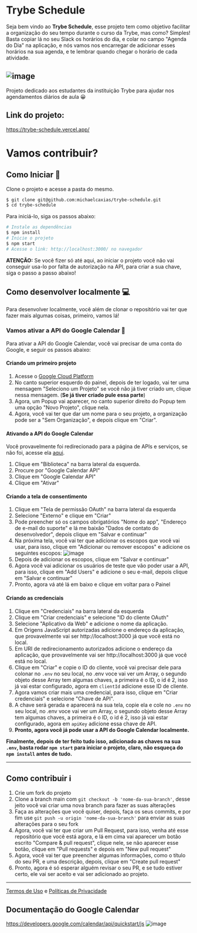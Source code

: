 # Trybe Schedule
Seja bem vindo ao **Trybe Schedule**, esse projeto tem como objetivo facilitar a organização do seu tempo durante o curso da Trybe, mas como?
Simples! Basta copiar lá no seu Slack os horários do dia, e colar no campo "Agenda do Dia" na aplicação, e nós vamos nos encarregar de adicionar esses horários na sua agenda, e te lembrar quando chegar o horário de cada atividade.

![image](https://i.imgur.com/zTpnQDJ.png)
---
Projeto dedicado aos estudantes da instituição Trybe para ajudar nos agendamentos diários de aula 😀

## Link do projeto:
https://trybe-schedule.vercel.app/

# Vamos contribuir?
## Como Iniciar 🌟

Clone o projeto e acesse a pasta do mesmo.

```bash
$ git clone git@github.com:michaelcaxias/trybe-schedule.git
$ cd trybe-schedule
```

Para iniciá-lo, siga os passos abaixo:
```bash
# Instale as dependências
$ npm install 
# Inicie o projeto
$ npm start
# Acesse o link: http://localhost:3000/ no navegador
```
**ATENÇÃO:** Se você fizer só até aqui, ao iniciar o projeto você não vai conseguir usa-lo por falta de autorização na API, para criar a sua chave, siga o passo a passo abaixo!

## Como desenvolver localmente 💻
Para desenvolver localmente, você além de clonar o repositório vai ter que fazer mais algumas coisas, primeiro, vamos lá!

### Vamos ativar a API do Google Calendar 📅
Para ativar a API do Google Calendar, você vai precisar de uma conta do Google, e seguir os passos abaixo:

#### **Criando um primeiro projeto**
1. Acesse o [Google Cloud Platform](https://console.cloud.google.com/)
2. No canto superior esquerdo do painel, depois de ter logado, vai ter uma mensagem "Seleciono um Projeto" se você não já tiver criado um, clique nessa mensagem. (**Se já tiver criado pule essa parte**)
3. Agora, um Popup vai aparecer, no canto superior direito do Popup tem uma opção "Novo Projeto", clique nela.
4. Agora, você vai ter que dar um nome para o seu projeto, a organização pode ser a "Sem Organização", e depois clique em "Criar".

#### **Ativando a API do Google Calendar**
Você provavelmente foi redirecionado para a página de APIs e serviços, se não foi, acesse ela [aqui](https://console.cloud.google.com/apis/dashboard).
1. Clique em "Biblioteca" na barra lateral da esquerda.
2. Procure por "Google Calendar API"
3. Clique em "Google Calendar API"
4. Clique em "Ativar"

#### **Criando a tela de consentimento**
1. Clique em "Tela de permissão OAuth" na barra lateral da esquerda
2. Selecione "Externo" e clique em "Criar"
3. Pode preencher só os campos obrigatórios "Nome do app", "Endereço de e-mail do suporte" e lá me baixão "Dados de contato do desenvolvedor", depois clique em "Salvar e continuar"
4. Na próxima tela, você vai ter que adicionar os escopos que você vai usar, para isso, clique em "Adicionar ou remover escopos" e adicione os seguintes escopos:
![image](https://i.imgur.com/AXMcvy9.png)
5. Depois de adicionar os escopos, clique em "Salvar e continuar"
6. Agora você vai adicionar os usuários de teste que vão poder usar a API, para isso, clique em "Add Users" e adicione o seu e-mail, depois clique em "Salvar e continuar"
7. Pronto, agora vá até lá em baixo e clique em voltar para o Painel

#### **Criando as credenciais**
1. Clique em "Credenciais" na barra lateral da esquerda
2. Clique em "Criar credenciais" e selecione "ID do cliente OAuth"
3. Selecione "Aplicativo da Web" e adicione o nome da aplicação.
4. Em Origens JavaScript autorizadas adicione o endereço da aplicação, que provavelmente vai ser http://localhost:3000 já que você está no local.
5. Em URI de redirecionamento autorizados adicione o endereço da aplicação, que provavelmente vai ser http://localhost:3000 já que você está no local.
6. Clique em "Criar" e copie o ID do cliente, você vai precisar dele para colonar no `.env` no seu local, no .env voce vai ver um Array, o segundo objeto desse Array tem algumas chaves, a primeira é o ID, o id é 2, isso já vai estar configurado, agora em `clientId` adicione esse ID de cliente.
7. Agora vamos criar mais uma credencial, para isso, clique em "Criar credenciais" e selecione "Chave de API".
8. A chave será gerada e aparecerá na sua tela, copie ela e cole no `.env` no seu local, no .env voce vai ver um Array, o segundo objeto desse Array tem algumas chaves, a primeira é o ID, o id é 2, isso já vai estar configurado, agora em `apiKey` adicione essa chave de API.
9. **Pronto, agora você já pode usar a API do Google Calendar localmente.**

**Finalmente, depois de ter feito tudo isso, adicionado as chaves na sua `.env`, basta rodar `npm start` para iniciar o projeto, claro, não esqueça do `npm install` antes de tudo.**

---
## Como contribuir ℹ️
  1. Crie um fork do projeto
  2. Clone a branch main com `git checkout -b 'nome-da-sua-branch'`, desse jeito você vai criar uma nova branch para fazer as suas alterações
  3. Faça as alterações que você quiser, depois, faça os seus commits, e por fim use `git push -u origin 'nome-da-sua-branch'` para enviar as suas alterações para o seu fork
  4. Agora, você vai ter que criar um Pull Request, para isso, venha até esse repositório que você está agora, e lá em cima vai aparecer um botão escrito "Compare & pull request", clique nele, se não aparecer esse botão, clique em "Pull requests" e depois em "New pull request"
  5. Agora, você vai ter que preencher algumas informações, como o título do seu PR, e uma descrição, depois, clique em "Create pull request"
  6. Pronto, agora é só esperar alguém revisar o seu PR, e se tudo estiver certo, ele vai ser aceito e vai ser adicionado ao projeto.

---

[Termos de Uso](https://trybe-schedule.vercel.app/terms-and-conditions) e [Políticas de Privacidade](https://trybe-schedule.vercel.app/privacy-policy)


## Documentação do Google Calendar
https://developers.google.com/calendar/api/quickstart/js
![image](https://user-images.githubusercontent.com/79621661/143962267-cd4fda15-2637-4425-ab4f-93862d66443b.png)
